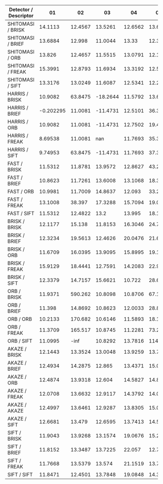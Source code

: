 | Detector / Descriptor |  01  |  02  |   03 |  04  |  05  |  06  |  07  |  08  |  09  |  10  |  11  |  12  |  13  |  14  |  15  |  16  | 17  | 18  |
| --------------------- | ---- | ---- | ---- | ---- | ---- | ---- | ---- | ---- | ---- | ---- | ---- | ---- | ---- | ---- | ---- | ---- | --- | ---- |
| SHITOMASI / BRISK | 14.1113 | 12.4567 | 13.5261 | 12.6562 | 13.6889 | 13.7279 | 12.4602 | 13.0429 | 11.2687 | 14.1042 | 12.9125 | 12.0152 | 12.5521 | 11.1774 | 8.55328 | 10.8771 | 11.8612 | 8.42054 
| SHITOMASI / BRIEF | 13.6884 | 12.998 | 11.0044 | 13.33 | 12.3866 | 13.0488 | 20.5024 | 11.7723 | 11.6442 | 13.1205 | 11.4587 | 11.6673 | 11.5555 | 10.6608 | 10.694 | 12.4587 | 11.1026 | 8.19618 
| SHITOMASI / ORB | 13.826 | 12.4657 | 11.5515 | 13.0791 | 12.1934 | 14.6067 | 12.998 | 12.5072 | 11.9735 | 13.6174 | 11.356 | 12.0184 | 11.6247 | 10.7642 | 10.3385 | 11.4314 | 10.4345 | 8.03768 
| SHITOMASI / FREAK | 15.3991 | 12.8793 | 11.6934 | 13.3192 | 12.5265 | 14.0207 | 13.3382 | 12.5447 | 11.1 | 13.8648 | 11.4079 | 12.7828 | 12.3002 | 11.5424 | 9.36489 | 11.3053 | 11.1869 | 9.28479 
| SHITOMASI / SIFT | 13.3176 | 13.0249 | 11.6087 | 12.5341 | 12.2187 | 13.4007 | 12.7087 | 12.5114 | 11.3992 | 13.0031 | 12.0367 | 11.5732 | 12.0066 | 10.8823 | 10.2993 | 11.568 | 10.7261 | 9.22727 
| HARRIS / BRISK | 10.9082 | 63.8475 | -18.2644 | 11.5792 | 13.6432 | 13.2712 | 12.3379 | 12.9162 | nan | -inf | 11.6702 | 11.9536 | 26.9121 | 5.66097 | -14.7808 | 6.33929 | 12.6612 | -inf 
| HARRIS / BRIEF | -0.202295 | 11.0081 | -11.4731 | 12.5101 | 36.3547 | 13.5599 | 14.2744 | 17.6204 | 2.85939 | 20.5862 | 11.6702 | nan | 284.161 | 7.72144 | -14.7808 | 6.62045 | 12.6612 | 12.8381 
| HARRIS / ORB | 10.9082 | 11.0081 | -11.4731 | 12.7502 | 19.4967 | 13.2712 | 12.9162 | 13.5704 | 2.85939 | 20.5862 | 11.6702 | 11.5139 | 13.456 | 5.66097 | -inf | 6.62045 | -0.201602 | -inf 
| HARRIS / FREAK | 8.69538 | 11.0081 | nan | 11.7693 | 35.3833 | 13.5599 | 12.2 | 12.9162 | nan | 20.5862 | 11.2142 | 23.9071 | 13.4327 | 12.4394 | -inf | 6.87135 | nan | nan 
| HARRIS / SIFT | 9.74953 | 63.8475 | -11.4731 | 11.7693 | 37.3809 | 13.5599 | 13.9875 | 17.6204 | 2.85939 | 20.5862 | 11.2142 | nan | 284.161 | 5.55228 | nan | 6.63021 | 12.5848 | -0.2 
| FAST / BRISK | 11.5312 | 11.8781 | 13.9572 | 12.8627 | 43.2173 | 13.4996 | 14.608 | 11.1095 | 12.8942 | 12.6126 | 13.268 | 11.9459 | 12.6329 | 11.8226 | 12.3837 | 12.6225 | 9.23191 | 11.5571 
| FAST / BRIEF | 10.8623 | 11.7261 | 13.6008 | 13.1068 | 18.33 | 12.7336 | 11.4588 | 12.0847 | 12.1119 | 13.8255 | 12.5561 | 11.862 | 12.5041 | 11.0261 | 11.7821 | 12.5014 | 8.62081 | 11.9301 
| FAST / ORB | 10.9981 | 11.7009 | 14.8637 | 12.093 | 33.2223 | 13.3994 | 11.5442 | 12.0847 | 12.6 | 13.4637 | 14.1072 | 11.6034 | 12.4368 | 11.7 | 11.3869 | 11.9816 | 10.6011 | 11.8529 
| FAST / FREAK | 13.1008 | 38.397 | 17.3288 | 15.7094 | 19.0241 | 13.1149 | 13.4681 | 11.761 | 12.1132 | 12.2504 | 14.2701 | 11.3991 | 12.4311 | 11.1134 | 10.8126 | 11.607 | 9.82934 | 11.438 
| FAST / SIFT | 11.5312 | 12.4822 | 13.2 | 13.995 | 18.1103 | 12.8857 | 12.1033 | 11.8367 | 12.8214 | 13.4659 | 13.5972 | 12.1376 | 12.0299 | 11.2431 | 11.617 | 12.1376 | 8.29824 | 11.7492 
| BRISK / BRISK | 12.1177 | 15.138 | 11.8153 | 16.3046 | 24.7491 | 13.8812 | 15.071 | 16.0324 | 13.9696 | 11.533 | 12.4638 | 10.514 | 11.5225 | 11.4175 | 11.2503 | 10.4492 | 9.84332 | 11.988 
| BRISK / BRIEF | 12.3234 | 19.5613 | 12.4626 | 20.0476 | 21.661 | 22.366 | 15.8417 | 20.1179 | 13.9107 | 11.0848 | 11.9826 | 13.3451 | 11.7928 | 11.1405 | 10.4869 | 14.5809 | 11.4333 | 9.87689 
| BRISK / ORB | 11.6709 | 16.0395 | 13.9095 | 15.8995 | 19.1812 | 16.7515 | 13.9775 | 15.6191 | 14.3567 | 10.6131 | 12.8755 | 10.8801 | 10.661 | 12.2386 | 10.6364 | 11.5719 | 9.88681 | 11.5774 
| BRISK / FREAK | 15.9129 | 18.4441 | 12.7591 | 14.2083 | 22.903 | 14.217 | 15.3729 | 17.8591 | 15.7953 | 13.4293 | 13.9697 | 12.4172 | 11.9281 | 11.5872 | 13.2782 | 9.98764 | 8.67155 | 10.8608 
| BRISK / SIFT | 12.3379 | 14.7157 | 15.6621 | 10.722 | 28.6194 | 15.0796 | 12.7232 | 16.8738 | 16.0579 | 13.6641 | 13.879 | 13.0655 | 11.417 | 11.4567 | 12.2516 | 11.4603 | 10.5661 | 13.9306 
| ORB / BRISK | 11.9371 | 590.262 | 10.8098 | 10.8706 | 67.1532 | 16.1792 | 13.2466 | 12.1509 | 10.766 | 13.1502 | 11.9339 | 8.01437 | 11.266 | 10.6211 | 10.1138 | 10.5614 | 9.35152 | 11.7224 
| ORB / BRIEF | 11.398 | 14.8692 | 10.8623 | 12.0033 | 28.8526 | 20.5495 | 11.93 | 13.5392 | 11.0233 | 12.3184 | 11.3901 | 11.7147 | 11.428 | 11.0036 | 9.94463 | 11.3957 | 10.4963 | 14.5356 
| ORB / ORB | 10.2133 | 170.682 | 10.6146 | 11.5893 | 18.1531 | 11.6149 | 10.7993 | 12.7446 | 11.3097 | 13.0475 | 11.9558 | 10.7999 | 11.2663 | 10.5609 | 9.83485 | 11.372 | 8.81752 | 11.6003 
| ORB / FREAK | 11.3709 | 165.517 | 10.8745 | 11.2281 | 73.2489 | 12.3529 | 11.2877 | 12.7634 | 10.8579 | 12.8026 | 10.4279 | 10.7999 | 10.9732 | 10.1577 | 10.1138 | 11.5065 | 7.16224 | 12.2794 
| ORB / SIFT | 11.0995 | -inf | 10.8292 | 13.7816 | 114.793 | 143.154 | 11.237 | 16.9535 | 11.1365 | 13.4169 | 13.7514 | 12.9492 | 10.8686 | 11.5103 | 9.94463 | 10.9804 | 7.34116 | 10.9999 
| AKAZE / BRISK | 12.1443 | 13.3524 | 13.0048 | 13.9259 | 13.7394 | 14.0337 | 15.9654 | 13.5311 | 13.7488 | 11.8601 | 12.4589 | 10.0308 | 10.1367 | 9.7763 | 9.79347 | 10.3759 | 9.26089 | 8.78348 
| AKAZE / BRIEF | 12.4934 | 14.2875 | 12.865 | 13.4371 | 15.0208 | 12.8068 | 15.414 | 13.8876 | 13.1153 | 11.7862 | 12.5843 | 10.6091 | 10.1268 | 10.1644 | 9.67441 | 9.6824 | 9.17868 | 8.9541 
| AKAZE / ORB | 12.4874 | 13.9318 | 12.604 | 14.5827 | 14.8451 | 14.6172 | 16.5474 | 13.5462 | 12.92 | 12.1216 | 12.4878 | 11.1953 | 10.2327 | 10.442 | 10.1924 | 9.85654 | 8.95093 | 8.90026 
| AKAZE / FREAK | 12.0708 | 13.6632 | 12.9117 | 14.3792 | 14.0931 | 14.1695 | 15.1485 | 13.9204 | 12.4932 | 11.8231 | 11.9667 | 10.1525 | 11.0286 | 9.34344 | 9.8022 | 10.0241 | 8.87269 | 8.45728 
| AKAZE / AKAZE | 12.4997 | 13.6461 | 12.9287 | 13.8305 | 15.0372 | 13.7653 | 15.4664 | 14.232 | 13.7881 | 11.5518 | 12.0668 | 10.9925 | 10.8442 | 10.9433 | 10.5793 | 9.91571 | 9.22852 | 8.83539 
| AKAZE / SIFT | 12.6681 | 13.479 | 12.6595 | 13.7413 | 14.5167 | 13.5082 | 16.2013 | 13.707 | 14.1283 | 11.5775 | 11.8902 | 11.1346 | 10.7902 | 10.273 | 9.8576 | 10.0147 | 9.26992 | 8.83997 
| SIFT / BRISK | 11.9043 | 13.9268 | 13.1574 | 19.0676 | 15.2418 | 10.7544 | 13.8365 | 15.5767 | 12.786 | 11.2308 | 11.8019 | 10.4744 | 9.60403 | 9.00637 | 9.83936 | 8.95836 | 8.77819 | 8.61266 
| SIFT / BRIEF | 11.8152 | 13.3487 | 13.7225 | 22.057 | 12.7008 | 11.7442 | 13.4587 | 15.9235 | 13.1293 | 10.5289 | 11.8054 | 11.3345 | 9.70606 | 10.621 | 9.10798 | 8.8722 | 8.60099 | 8.47615 
| SIFT / FREAK | 11.7668 | 13.5379 | 13.574 | 21.1519 | 13.7045 | 12.6039 | 16.3972 | 14.2025 | 16.5521 | 10.6721 | 11.7614 | 10.8622 | 9.11352 | 9.69398 | 9.10745 | 9.27397 | 8.69177 | 8.93732 
| SIFT / SIFT | 11.8471 | 12.4501 | 13.7848 | 19.0848 | 14.3825 | 12.6756 | 15.7349 | 18.4337 | 13.1293 | 11.034 | 11.9074 | 11.3108 | 10.3257 | 10.8442 | 10.1248 | 9.1308 | 8.68319 | 8.77684 
